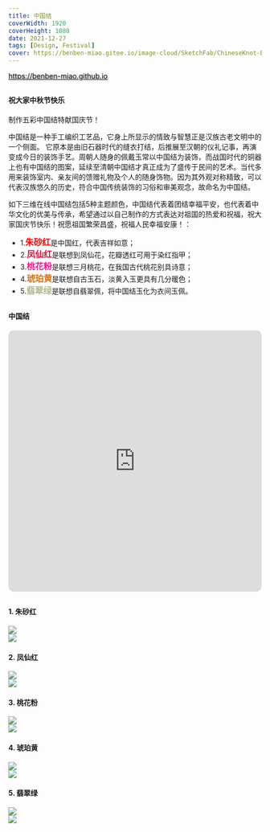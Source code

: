 ```yaml
---
title: 中国结
coverWidth: 1920
coverHeight: 1080
date: 2021-12-27
tags: [Design, Festival]
cover: https://benben-miao.gitee.io/image-cloud/SketchFab/ChineseKnot-Blender-Vermilion.png
---
```


<!-- <div style="background-color: #eeeeee; width: 120px; padding:5px 20px; border-radius: 3px;">Read More</div> -->
<!-- more -->

<div class="card">
  <a href="https://benben-miao.github.io" style="text-shadow: 1px 1px 3px #888;">https://benben-miao.github.io</a>
</div>

## 
#### 祝大家中秋节快乐
<div class="card">
制作五彩中国结特献国庆节！

中国结是一种手工编织工艺品，它身上所显示的情致与智慧正是汉族古老文明中的一个侧面。 它原本是由旧石器时代的缝衣打结，后推展至汉朝的仪礼记事，再演变成今日的装饰手艺。周朝人随身的佩戴玉常以中国结为装饰，而战国时代的铜器上也有中国结的图案，延续至清朝中国结才真正成为了盛传于民间的艺术。当代多用来装饰室内、亲友间的馈赠礼物及个人的随身饰物。因为其外观对称精致，可以代表汉族悠久的历史，符合中国传统装饰的习俗和审美观念，故命名为中国结。

如下三维在线中国结包括5种主题颜色，中国结代表着团结幸福平安，也代表着中华文化的优美与传承，希望通过以自己制作的方式表达对祖国的热爱和祝福，祝大家国庆节快乐！祝愿祖国繁荣昌盛，祝福人民幸福安康！：
- 1.<span style="color:red; font-size:1.2em; font-weight:bold;">朱砂红</span>是中国红，代表吉祥如意；
- 2.<span style="color:#DC143C; font-size:1.2em; font-weight:bold;">凤仙红</span>是联想到凤仙花，花瓣透红可用于染红指甲；
- 3.<span style="color:#FF1493; font-size:1.2em; font-weight:bold;">桃花粉</span>是联想三月桃花，在我国古代桃花别具诗意；
- 4.<span style="color:rgb(211,116,26); font-size:1.2em; font-weight:bold;">琥珀黄</span>是联想自古玉石，淡黄入玉更具有几分暖色；
- 5.<span style="color:rgb(179,184,143); font-size:1.2em; font-weight:bold;">翡翠绿</span>是联想自翡翠佩，将中国结玉化为衣间玉佩。
</div>

## 
#### 中国结

<div class="frame">
  <iframe frameborder="0" allowfullscreen mozallowfullscreen="true" webkitallowfullscreen="true" allow="fullscreen; autoplay; vr" 
  style="width: 100%; height: 520px; border-radius: 10px;" 
  src="https://sketchfab.com/models/66ffd5ff4d2d4d3a95636f106cc95a83/embed?autospin=1">
  </iframe>
</div>

## 
#### 1. 朱砂红
<img src="https://benben-miao.gitee.io/image-cloud/SketchFab/ChineseKnot-Blender-Vermilion.png">
<br/>
<img src="https://benben-miao.gitee.io/image-cloud/SketchFab/ChineseKnot-Vermilion-Render.jpg">

#### 2. 凤仙红
<img src="https://benben-miao.gitee.io/image-cloud/SketchFab/ChineseKnotting-Blender-PolishRed.png">
<br/>
<img src="https://benben-miao.gitee.io/image-cloud/SketchFab/ChineseKnot-PolishRed-Render.jpg">

#### 3. 桃花粉
<img src="https://benben-miao.gitee.io/image-cloud/SketchFab/ChineseKnot-Blender-Pink.png">
<br/>
<img src="https://benben-miao.gitee.io/image-cloud/SketchFab/ChineseKnot-Pink-Render.jpg">

#### 4. 琥珀黄
<img src="https://benben-miao.gitee.io/image-cloud/SketchFab/ChineseKnot-Blender-Topaz.png">
<br/>
<img src="https://benben-miao.gitee.io/image-cloud/SketchFab/ChineseKnot-Topaz-Render.jpg">

#### 5. 翡翠绿
<img src="https://benben-miao.gitee.io/image-cloud/SketchFab/ChineseKnot-Blender-Emerald.png">
<br/>
<img src="https://benben-miao.gitee.io/image-cloud/SketchFab/ChineseKnot-Emerald-Render.jpg">